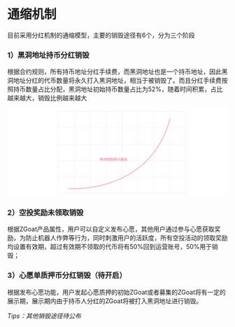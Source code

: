 # 通缩机制

目前采用分红机制的通缩模型，主要的销毁途径有6个，分为三个阶段

### 1）黑洞地址持币分红销毁

根据合约规则，所有持币地址分红手续费，而黑洞地址也是一个持币地址，因此黑洞地址分红的代币数量将永久打入黑洞地址，相当于被销毁了。而且分红手续费按照持币数量占比分配，黑洞地址初始持币数量占比为52%，随着时间积累，占比越来越大，销毁比例越来越大

![&#x9ED1;&#x6D1E;&#x9500;&#x6BC1;&#x589E;&#x957F;&#x66F2;&#x7EBF;](../.gitbook/assets/hei-dong-xiao-hui-zeng-chang-qu-xian-zhong-wen-.png)

### 2）空投奖励未领取销毁

根据ZGoat产品属性，用户可以自定义发布心愿，其他用户通过参与心愿获取奖励，为防止机器人作弊等行为，同时刺激用户的活跃度，所有空投活动的领取奖励均设置有效期，超过有效期不领取的代币将有50%回到运营账号，50%用于销毁；



### 3）心愿单质押币分红销毁（待开启）

根据发布心愿功能，用户发起心愿质押的初始ZGoat或者募集的ZGoat将有一定的展示期，展示期内由于持币人分红的ZGoat将被打入黑洞地址进行销毁。

_Tips：其他销毁途径待公布_

